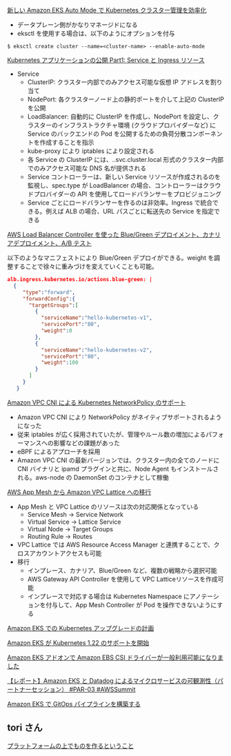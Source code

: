 
[新しい Amazon EKS Auto Mode で Kubernetes クラスター管理を効率化](https://aws.amazon.com/jp/blogs/news/streamline-kubernetes-cluster-management-with-new-amazon-eks-auto-mode/)

* データプレーン側がかなりマネージドになる
* eksctl を使用する場合は、以下のようにオプションを付与
```
$ eksctl create cluster --name=<cluster-name> --enable-auto-mode
```


[Kubernetes アプリケーションの公開 Part1: Service と Ingress リソース](https://aws.amazon.com/jp/blogs/news/exposing-kubernetes-applications-part-1-service-and-ingress-resources/)

* Service
  * ClusterIP: クラスター内部でのみアクセス可能な仮想 IP アドレスを割り当て
  * NodePort: 各クラスターノード上の静的ポートを介して上記の ClusterIP を公開
  * LoadBalancer: 自動的に ClusterIP を作成し、NodePort を設定し、クラスターのインフラストラクチャ環境 (クラウドプロバイダーなど) に Service のバックエンドの Pod を公開するための負荷分散コンポーネントを作成することを指示
  * kube-proxy により iptables により設定される
  * 各 Service の ClusterIP には、<service-name>.<namespace-name>.svc.cluster.local 形式のクラスター内部でのみアクセス可能な DNS 名が提供される
  * Service コントローラーは、新しい Service リソースが作成されるのを監視し、spec.type が LoadBalancer の場合、コントローラーはクラウドプロバイダーの API を使用してロードバランサーをプロビジョニング
  * Service ごとにロードバランサーを作るのは非効率。Ingress で統合できる。例えば ALB の場合、URL パスごとに転送先の Service を指定できる


[AWS Load Balancer Controller を使った Blue/Green デプロイメント、カナリアデプロイメント、A/B テスト](https://aws.amazon.com/jp/blogs/news/using-aws-load-balancer-controller-for-blue-green-deployment-canary-deployment-and-a-b-testing/)

以下のようなマニフェストにより Blue/Green デプロイができる。weight を調整することで徐々に重みづけを変えていくことも可能。

```json
alb.ingress.kubernetes.io/actions.blue-green: |
  {
     "type":"forward",
     "forwardConfig":{
       "targetGroups":[
         {
           "serviceName":"hello-kubernetes-v1",
           "servicePort":"80",
           "weight":0
         },
         {
           "serviceName":"hello-kubernetes-v2",
           "servicePort":"80",
           "weight":100
         }
       ]
     }
   }
```


[Amazon VPC CNI による Kubernetes NetworkPolicy のサポート](https://aws.amazon.com/jp/blogs/news/amazon-vpc-cni-now-supports-kubernetes-network-policies/)

* Amazon VPC CNI により NetworkPolicy がネイティブサポートされるようになった
* 従来 iptables が広く採用されていたが、管理やルール数の増加によるパフォーマンスへの影響などの課題があった
* eBPF によるアプローチを採用
* Amazon VPC CNI の最新バージョンでは、クラスター内の全てのノードに CNI バイナリと ipamd プラグインと共に、Node Agent もインストールされる。aws-node の DaemonSet のコンテナとして稼働


[AWS App Mesh から Amazon VPC Lattice への移行](https://aws.amazon.com/jp/blogs/news/migrating-from-aws-app-mesh-to-amazon-vpc-lattice/)

* App Mesh と VPC Lattice のリソースは次の対応関係となっている
  * Service Mesh → Service Network
  * Virtual Service → Lattice Service
  * Virtual Node → Target Groups
  * Routing Rule → Routes
* VPC Lattice では AWS Resource Access Manager と連携することで、クロスアカウントアクセスも可能
* 移行
  * インプレース、カナリア、Blue/Green など、複数の戦略から選択可能
  * AWS Gateway API Controller を使用して VPC Latticeリソースを作成可能
  * インプレースで対応する場合は Kubernetes Namespace にアノテーションを付与して、App Mesh Controller が Pod を操作できないようにする


[Amazon EKS での Kubernetes アップグレードの計画](https://aws.amazon.com/jp/blogs/news/planning-kubernetes-upgrades-with-amazon-eks/)

[Amazon EKS が Kubernetes 1.22 のサポートを開始](https://aws.amazon.com/jp/blogs/news/amazon-eks-now-supports-kubernetes-1-22/)

[Amazon EKS アドオンで Amazon EBS CSI ドライバーが一般利用可能になりました](https://aws.amazon.com/jp/blogs/news/amazon-ebs-csi-driver-is-now-generally-available-in-amazon-eks-add-ons/)

[【レポート】Amazon EKS と Datadog によるマイクロサービスの可観測性（パートナーセッション） #PAR-03 #AWSSummit](https://dev.classmethod.jp/articles/aws_summit_japan_2021_datadog/)


[Amazon EKS で GitOps パイプラインを構築する](https://aws.amazon.com/jp/blogs/news/building-a-gitops-pipeline-with-amazon-eks/)



## tori さん

[プラットフォームの上でものを作るということ](https://toris.io/2019/12/what-i-think-about-when-i-think-about-kubernetes-and-ecs/)


